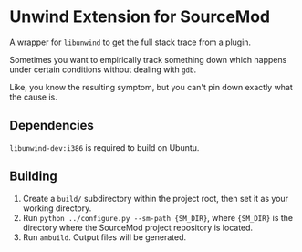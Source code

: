 # Unwind Extension for SourceMod

A wrapper for `libunwind` to get the full stack trace from a plugin.

Sometimes you want to empirically track something down which happens under certain conditions
without dealing with `gdb`.

Like, you know the resulting symptom, but you can't pin down exactly what the cause is.

## Dependencies

`libunwind-dev:i386` is required to build on Ubuntu.

## Building

1. Create a `build/` subdirectory within the project root, then set it as your working
directory.
2. Run `python ../configure.py --sm-path {SM_DIR}`, where `{SM_DIR}` is the directory where the
SourceMod project repository is located.
3. Run `ambuild`.  Output files will be generated.
